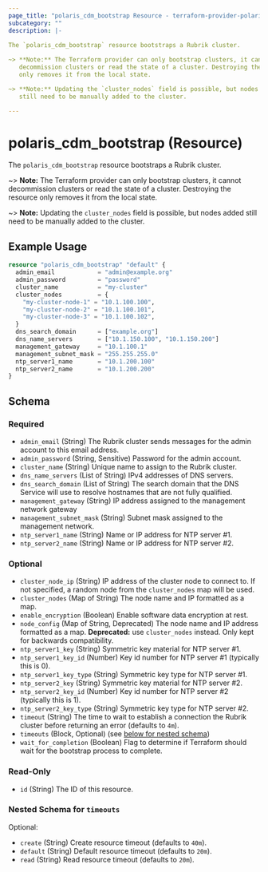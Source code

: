 ```yaml
---
page_title: "polaris_cdm_bootstrap Resource - terraform-provider-polaris"
subcategory: ""
description: |-
  
The `polaris_cdm_bootstrap` resource bootstraps a Rubrik cluster.

~> **Note:** The Terraform provider can only bootstrap clusters, it cannot
   decommission clusters or read the state of a cluster. Destroying the resource
   only removes it from the local state.

~> **Note:** Updating the `cluster_nodes` field is possible, but nodes added
   still need to be manually added to the cluster.

---
```


# polaris_cdm_bootstrap (Resource)


The `polaris_cdm_bootstrap` resource bootstraps a Rubrik cluster.

~> **Note:** The Terraform provider can only bootstrap clusters, it cannot
   decommission clusters or read the state of a cluster. Destroying the resource
   only removes it from the local state.

~> **Note:** Updating the `cluster_nodes` field is possible, but nodes added
   still need to be manually added to the cluster.



## Example Usage

```terraform
resource "polaris_cdm_bootstrap" "default" {
  admin_email            = "admin@example.org"
  admin_password         = "password"
  cluster_name           = "my-cluster"
  cluster_nodes          = {
    "my-cluster-node-1" = "10.1.100.100",
    "my-cluster-node-2" = "10.1.100.101",
    "my-cluster-node-3" = "10.1.100.102",
  }
  dns_search_domain      = ["example.org"]
  dns_name_servers       = ["10.1.150.100", "10.1.150.200"]
  management_gateway     = "10.1.100.1"
  management_subnet_mask = "255.255.255.0"
  ntp_server1_name       = "10.1.200.100"
  ntp_server2_name       = "10.1.200.200"
}
```


## Schema

### Required

- `admin_email` (String) The Rubrik cluster sends messages for the admin account to this email address.
- `admin_password` (String, Sensitive) Password for the admin account.
- `cluster_name` (String) Unique name to assign to the Rubrik cluster.
- `dns_name_servers` (List of String) IPv4 addresses of DNS servers.
- `dns_search_domain` (List of String) The search domain that the DNS Service will use to resolve hostnames that are not fully qualified.
- `management_gateway` (String) IP address assigned to the management network gateway
- `management_subnet_mask` (String) Subnet mask assigned to the management network.
- `ntp_server1_name` (String) Name or IP address for NTP server #1.
- `ntp_server2_name` (String) Name or IP address for NTP server #2.

### Optional

- `cluster_node_ip` (String) IP address of the cluster node to connect to. If not specified, a random node from the `cluster_nodes` map will be used.
- `cluster_nodes` (Map of String) The node name and IP formatted as a map.
- `enable_encryption` (Boolean) Enable software data encryption at rest.
- `node_config` (Map of String, Deprecated) The node name and IP address formatted as a map. **Deprecated:** use `cluster_nodes` instead. Only kept for backwards compatibility.
- `ntp_server1_key` (String) Symmetric key material for NTP server #1.
- `ntp_server1_key_id` (Number) Key id number for NTP server #1 (typically this is 0).
- `ntp_server1_key_type` (String) Symmetric key type for NTP server #1.
- `ntp_server2_key` (String) Symmetric key material for NTP server #2.
- `ntp_server2_key_id` (Number) Key id number for NTP server #2 (typically this is 1).
- `ntp_server2_key_type` (String) Symmetric key type for NTP server #2.
- `timeout` (String) The time to wait to establish a connection the Rubrik cluster before returning an error (defaults to `4m`).
- `timeouts` (Block, Optional) (see [below for nested schema](#nestedblock--timeouts))
- `wait_for_completion` (Boolean) Flag to determine if Terraform should wait for the bootstrap process to complete.

### Read-Only

- `id` (String) The ID of this resource.

<a id="nestedblock--timeouts"></a>
### Nested Schema for `timeouts`

Optional:

- `create` (String) Create resource timeout (defaults to `40m`).
- `default` (String) Default resource timeout (defaults to `20m`).
- `read` (String) Read resource timeout (defaults to `20m`).
